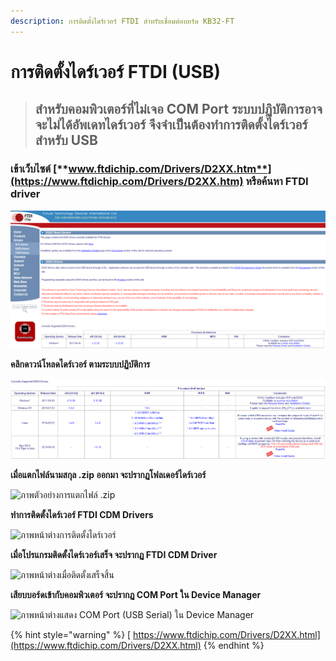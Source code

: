 ```yaml
---
description: การติดตั้งไดร์เวอร์ FTDI สำหรับเชื่อมต่อบอร์ด KB32-FT
---
```


# การติดตั้งไดร์เวอร์ FTDI \(USB\)



> ## สำหรับคอมพิวเตอร์ที่ไม่เจอ COM Port ระบบปฏิบัติการอาจจะไม่ได้อัพเดทไดร์เวอร์ จึงจำเป็นต้องทำการติดตั้งไดร์เวอร์สำหรับ USB

### **เข้าเว็บไซต์** [**www.ftdichip.com/Drivers/D2XX.htm**](https://www.ftdichip.com/Drivers/D2XX.htm) **หรือค้นหา FTDI driver** 

![&#xE20;&#xE32;&#xE1E;&#xE2B;&#xE19;&#xE49;&#xE32;&#xE15;&#xE48;&#xE32;&#xE07;&#xE40;&#xE27;&#xE47;&#xE1A;&#xE44;&#xE0B;&#xE15;&#xE4C;&#xE2A;&#xE33;&#xE2B;&#xE23;&#xE31;&#xE1A;&#xE14;&#xE32;&#xE27;&#xE19;&#xE4C;&#xE42;&#xE2B;&#xE25;&#xE14;&#xE44;&#xE14;&#xE23;&#xE4C;&#xE40;&#xE27;&#xE2D;&#xE23;&#xE4C;](../../.gitbook/assets/image.png)

**คลิกดาวน์โหลดไดร์เวอร์ ตามระบบปฏิบัติการ**

![&#xE20;&#xE32;&#xE1E;&#xE2B;&#xE19;&#xE49;&#xE32;&#xE15;&#xE48;&#xE32;&#xE07;&#xE40;&#xE27;&#xE47;&#xE1A;&#xE44;&#xE0B;&#xE15;&#xE4C;&#xE2A;&#xE33;&#xE2B;&#xE23;&#xE31;&#xE1A;&#xE40;&#xE25;&#xE37;&#xE2D;&#xE01;&#xE23;&#xE30;&#xE1A;&#xE1A;&#xE1B;&#xE0F;&#xE34;&#xE1A;&#xE31;&#xE15;&#xE34;&#xE01;&#xE32;&#xE23;](../../.gitbook/assets/image%20%281%29.png)

**เมื่อแตกไฟล์นามสกุล .zip ออกมา จะปรากฏโฟลเดอร์ไดร์เวอร์**

![&#xE20;&#xE32;&#xE1E;&#xE15;&#xE31;&#xE27;&#xE2D;&#xE22;&#xE48;&#xE32;&#xE07;&#xE01;&#xE32;&#xE23;&#xE41;&#xE15;&#xE01;&#xE44;&#xE1F;&#xE25;&#xE4C; .zip](https://lh4.googleusercontent.com/3FGNVwRdEHIxUcgjEjOQ5AAIvFWFe36B9fkzMSpkkMwUPM3EiDUEb0GGU9xI5gVB5T638hVKeOWUzl8v-aWPsba-Hqhc5e7gdtO2gB_omZIKrKWEMWafMr1x3tENDpyVFdogQlY)

**ทำการติดตั้งไดร์เวอร์ FTDI CDM Drivers**

![&#xE20;&#xE32;&#xE1E;&#xE2B;&#xE19;&#xE49;&#xE32;&#xE15;&#xE48;&#xE32;&#xE07;&#xE01;&#xE32;&#xE23;&#xE15;&#xE34;&#xE14;&#xE15;&#xE31;&#xE49;&#xE07;&#xE44;&#xE14;&#xE23;&#xE4C;&#xE40;&#xE27;&#xE2D;&#xE23;&#xE4C;](https://lh5.googleusercontent.com/N2oSn3ze2D7WUwvDhwVny0oQG9O8ctBtgSnXHQSVeYA5sI8GPjfVshZUkYLMoEONqfAgvzPV1dTZDeu3xri7BffqJcTkKMb9z5i5maRXdWcXDLHzc3OHzkNt0lHqA4cwHIsk4mM)

**เมื่อโปรแกรมติดตั้งไดร์เวอร์เสร็จ จะปรากฏ FTDI CDM Driver**

![&#xE20;&#xE32;&#xE1E;&#xE2B;&#xE19;&#xE49;&#xE32;&#xE15;&#xE48;&#xE32;&#xE07;&#xE40;&#xE21;&#xE37;&#xE48;&#xE2D;&#xE15;&#xE34;&#xE14;&#xE15;&#xE31;&#xE49;&#xE07;&#xE40;&#xE2A;&#xE23;&#xE47;&#xE08;&#xE2A;&#xE34;&#xE49;&#xE19;](https://lh3.googleusercontent.com/fUAsZGsWzezf9DpZaBU9dF2vLg6ClDRt7kVsXw4OJv5b9gLZfaerl3lLAT8VZvRLWJdmShN2KWlf_9qTNPT_VrMH6QZ2j3XbzAMVwcDz4cHVd7bmB4k228sy5tzwz7beJeKPs7I)

**เสียบบอร์ดเข้ากับคอมพิวเตอร์ จะปรากฏ COM Port ใน Device Manager**

![&#xE20;&#xE32;&#xE1E;&#xE2B;&#xE19;&#xE49;&#xE32;&#xE15;&#xE48;&#xE32;&#xE07;&#xE41;&#xE2A;&#xE14;&#xE07; COM Port \(USB Serial\) &#xE43;&#xE19; Device Manager](https://lh4.googleusercontent.com/29ls8om7wsG1TMiI14AnHPSisYQ7Fq2lJ5-kB396sL0N34KDGI6u78-1EuVhVvYy10-Jns_TlaPMq0xBkPFWKfFqGH4HSeRPBcFg31DzT8BVSIZkZ9Q6T5nLpyLZaP_QTbuHuX0)

{% hint style="warning" %}
[ https://www.ftdichip.com/Drivers/D2XX.html](https://www.ftdichip.com/Drivers/D2XX.html)
{% endhint %}

